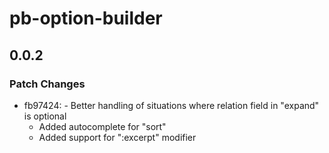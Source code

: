 # pb-option-builder

## 0.0.2

### Patch Changes

- fb97424: - Better handling of situations where relation field in "expand" is optional
  - Added autocomplete for "sort"
  - Added support for ":excerpt" modifier
